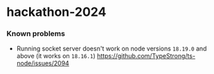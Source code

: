# hackathon-2024

### Known problems

- Running socket server doesn't work on node versions `18.19.0` and above (it works on `18.16.1`)
  https://github.com/TypeStrong/ts-node/issues/2094
